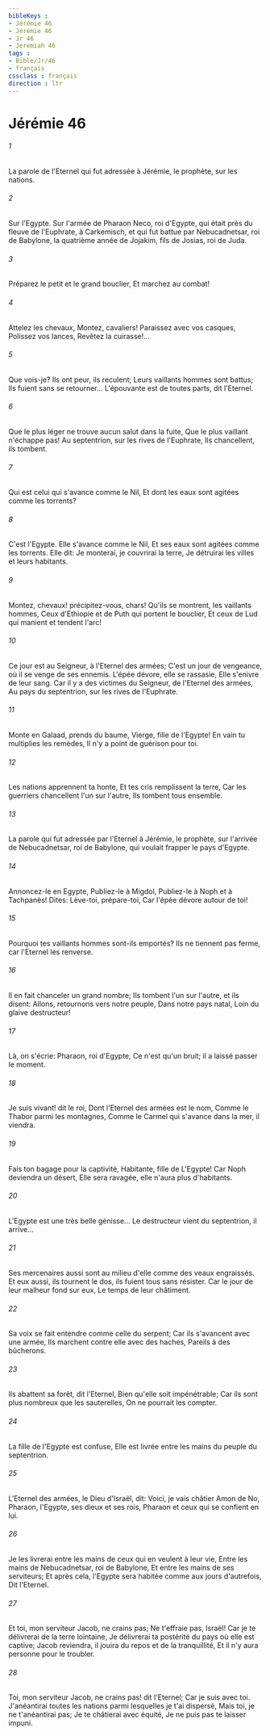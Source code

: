 ```yaml
---
bibleKeys : 
- Jérémie 46
- Jérémie 46
- Jr 46
- Jeremiah 46
tags : 
- Bible/Jr/46
- français
cssclass : français
direction : ltr
---
```


# Jérémie 46

###### 1
La parole de l'Eternel qui fut adressée à Jérémie, le prophète, sur les nations.
###### 2
Sur l'Egypte. Sur l'armée de Pharaon Neco, roi d'Egypte, qui était près du fleuve de l'Euphrate, à Carkemisch, et qui fut battue par Nebucadnetsar, roi de Babylone, la quatrième année de Jojakim, fils de Josias, roi de Juda.
###### 3
Préparez le petit et le grand bouclier, Et marchez au combat!
###### 4
Attelez les chevaux, Montez, cavaliers! Paraissez avec vos casques, Polissez vos lances, Revêtez la cuirasse!...
###### 5
Que vois-je? Ils ont peur, ils reculent; Leurs vaillants hommes sont battus; Ils fuient sans se retourner... L'épouvante est de toutes parts, dit l'Eternel.
###### 6
Que le plus léger ne trouve aucun salut dans la fuite, Que le plus vaillant n'échappe pas! Au septentrion, sur les rives de l'Euphrate, Ils chancellent, ils tombent.
###### 7
Qui est celui qui s'avance comme le Nil, Et dont les eaux sont agitées comme les torrents?
###### 8
C'est l'Egypte. Elle s'avance comme le Nil, Et ses eaux sont agitées comme les torrents. Elle dit: Je monterai, je couvrirai la terre, Je détruirai les villes et leurs habitants.
###### 9
Montez, chevaux! précipitez-vous, chars! Qu'ils se montrent, les vaillants hommes, Ceux d'Ethiopie et de Puth qui portent le bouclier, Et ceux de Lud qui manient et tendent l'arc!
###### 10
Ce jour est au Seigneur, à l'Eternel des armées; C'est un jour de vengeance, où il se venge de ses ennemis. L'épée dévore, elle se rassasie, Elle s'enivre de leur sang. Car il y a des victimes du Seigneur, de l'Eternel des armées, Au pays du septentrion, sur les rives de l'Euphrate.
###### 11
Monte en Galaad, prends du baume, Vierge, fille de l'Egypte! En vain tu multiplies les remèdes, Il n'y a point de guérison pour toi.
###### 12
Les nations apprennent ta honte, Et tes cris remplissent la terre, Car les guerriers chancellent l'un sur l'autre, Ils tombent tous ensemble.
###### 13
La parole qui fut adressée par l'Eternel à Jérémie, le prophète, sur l'arrivée de Nebucadnetsar, roi de Babylone, qui voulait frapper le pays d'Egypte.
###### 14
Annoncez-le en Egypte, Publiez-le à Migdol, Publiez-le à Noph et à Tachpanès! Dites: Lève-toi, prépare-toi, Car l'épée dévore autour de toi!
###### 15
Pourquoi tes vaillants hommes sont-ils emportés? Ils ne tiennent pas ferme, car l'Eternel les renverse.
###### 16
Il en fait chanceler un grand nombre; Ils tombent l'un sur l'autre, et ils disent: Allons, retournons vers notre peuple, Dans notre pays natal, Loin du glaive destructeur!
###### 17
Là, on s'écrie: Pharaon, roi d'Egypte, Ce n'est qu'un bruit; il a laissé passer le moment.
###### 18
Je suis vivant! dit le roi, Dont l'Eternel des armées est le nom, Comme le Thabor parmi les montagnes, Comme le Carmel qui s'avance dans la mer, il viendra.
###### 19
Fais ton bagage pour la captivité, Habitante, fille de L'Egypte! Car Noph deviendra un désert, Elle sera ravagée, elle n'aura plus d'habitants.
###### 20
L'Egypte est une très belle génisse... Le destructeur vient du septentrion, il arrive...
###### 21
Ses mercenaires aussi sont au milieu d'elle comme des veaux engraissés. Et eux aussi, ils tournent le dos, ils fuient tous sans résister. Car le jour de leur malheur fond sur eux, Le temps de leur châtiment.
###### 22
Sa voix se fait entendre comme celle du serpent; Car ils s'avancent avec une armée, Ils marchent contre elle avec des haches, Pareils à des bûcherons.
###### 23
Ils abattent sa forêt, dit l'Eternel, Bien qu'elle soit impénétrable; Car ils sont plus nombreux que les sauterelles, On ne pourrait les compter.
###### 24
La fille de l'Egypte est confuse, Elle est livrée entre les mains du peuple du septentrion.
###### 25
L'Eternel des armées, le Dieu d'Israël, dit: Voici, je vais châtier Amon de No, Pharaon, l'Egypte, ses dieux et ses rois, Pharaon et ceux qui se confient en lui.
###### 26
Je les livrerai entre les mains de ceux qui en veulent à leur vie, Entre les mains de Nebucadnetsar, roi de Babylone, Et entre les mains de ses serviteurs; Et après cela, l'Egypte sera habitée comme aux jours d'autrefois, Dit l'Eternel.
###### 27
Et toi, mon serviteur Jacob, ne crains pas; Ne t'effraie pas, Israël! Car je te délivrerai de la terre lointaine, Je délivrerai ta postérité du pays où elle est captive; Jacob reviendra, il jouira du repos et de la tranquillité, Et il n'y aura personne pour le troubler.
###### 28
Toi, mon serviteur Jacob, ne crains pas! dit l'Eternel; Car je suis avec toi. J'anéantirai toutes les nations parmi lesquelles je t'ai dispersé, Mais toi, je ne t'anéantirai pas; Je te châtierai avec équité, Je ne puis pas te laisser impuni.
